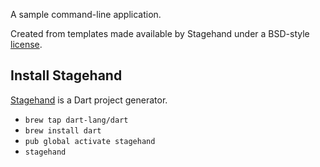 A sample command-line application.

Created from templates made available by Stagehand under a BSD-style
[license](https://github.com/dart-lang/stagehand/blob/master/LICENSE).

## Install Stagehand

[Stagehand](https://github.com/dart-lang/stagehand) is a Dart project generator.

- `brew tap dart-lang/dart`
- `brew install dart`
- `pub global activate stagehand`
- `stagehand`
